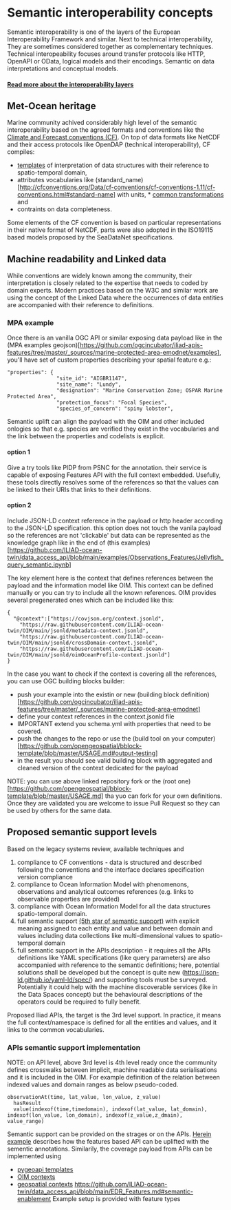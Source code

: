 # Semantic interoperability concepts

Semantic interoperability is one of the layers of the European Interoperability Framework and similar. Next to technical interoperability, They are sometimes considered together as complementary techniques. Technical interopeability focuses around transfer protocols like HTTP, OpenAPI or OData, logical models and their encodings.
Semantic on data interpretations and conceptual models.

#### [Read more about the interoperability layers](https://joinup.ec.europa.eu/collection/nifo-national-interoperability-framework-observatory/3-interoperability-layers#3.5)

## Met-Ocean heritage

Marine community achived considerably high level of the semantic interoperability based on the agreed formats and conventions like the [Climate and Forecast conventions (CF)](http://cfconventions.org).
On top of data formats like NetCDF and their access protocols like OpenDAP (technical interoperability), CF compiles:
* [templates](https://www.ncei.noaa.gov/netcdf-templates) of interpretation of data structures with their reference to spatio-temporal domain,
* attributes vocabularies like (standard_name)[http://cfconventions.org/Data/cf-conventions/cf-conventions-1.11/cf-conventions.html#standard-name] with units, * [common transformations](http://cfconventions.org/Data/cf-conventions/cf-conventions-1.11/cf-conventions.html#appendix-coordinate-subsampling) and
* contraints on data completeness.

Some elements of the CF convention is based on particular representations in their native format of   NetCDF, parts were also adopted in the ISO19115 based models proposed by the SeaDataNet specifications.

## Machine readability and Linked data

While conventions are widely known among the community, their interpretation is closely related to the expertise that needs to coded by domain experts. Modern practices based on the W3C and similar work are using the concept of the Linked Data where the occurrences of data entities are accompanied with their reference to definitions.

### MPA example

Once there is an vanilla OGC API or similar exposing data payload like in the (MPA examples geojson)[https://github.com/ogcincubator/iliad-apis-features/tree/master/_sources/marine-protected-area-emodnet/examples], you'll have set of custom properties describing your spatial feature e.g.:

```
"properties": {
                "site_id": "AIGBR1147",
                "site_name": "Lundy",
                "designation": "Marine Conservation Zone; OSPAR Marine Protected Area",
                "protection_focus": "Focal Species",
                "species_of_concern": "spiny lobster",
```

Semantic uplift can align the payload with the OIM and other included onlogies so that e.g. species are verified they exist in the vocabularies and the link between the properties and codelists is explicit.

#### option 1
Give a try tools like PIDP from PSNC for the annotation. their service is capable of exposing Features API with the full context embedded.
Usefully, these tools directly resolves some of the references so that the values can be linked to their URIs that links to their definitions.

#### option 2
Include JSON-LD context reference in the payload or http header according to the JSON-LD specification.
this option does not touch the vanila payload so the references are not 'clickable' but data can be represented as the knowledge graph like in the end of (this examples)[https://github.com/ILIAD-ocean-twin/data_access_api/blob/main/examples/Observations_Features/Jellyfish_query_semantic.ipynb]

The key element here is the context that defines references between the payload and the information model like OIM.
This context can be defined manually or you can try to include all the known references.
OIM provides several pregenerated ones which can be included like this:
```
{
  "@context":["https://covjson.org/context.jsonld",
    "https://raw.githubusercontent.com/ILIAD-ocean-twin/OIM/main/jsonld/metadata-context.jsonld",
    "https://raw.githubusercontent.com/ILIAD-ocean-twin/OIM/main/jsonld/crossDomain-context.jsonld",
    "https://raw.githubusercontent.com/ILIAD-ocean-twin/OIM/main/jsonld/oimOceanProfile-context.jsonld"]
}
```

In the case you want to check if the context is covering all the references, you can use OGC building blocks builder:
* push your example into the existin or new (building block definition)[https://github.com/ogcincubator/iliad-apis-features/tree/master/_sources/marine-protected-area-emodnet]
* define your context references in the context.jsonld file
* IMPORTANT extend you schema.yml with properties that need to be covered.
* push the changes to the repo or use the (build tool on your computer)[https://github.com/opengeospatial/bblock-template/blob/master/USAGE.md#output-testing]
* in the result you should see valid building block with aggregated and cleaned version of the context dedicated for the payload

NOTE: you can use above linked repository fork or the (root one)[https://github.com/opengeospatial/bblock-template/blob/master/USAGE.md] tha yuo can fork for your own definitions. Once they are validated you are welcome to issue Pull Request so they can be used by others for the same data.

## Proposed semantic support levels

Based on the legacy systems review, available techniques and
1. compliance to CF conventions - data is structured and described following the conventions and the interface declares specification version compliance
2. compliance to Ocean Information Model with phenomenons, observations and analytical outcomes references (e.g. links to observable properties are provided)
3. compliance with Ocean Information Model for all the data structures spatio-temporal domain.
4. full semantic support [(5th star of semantic support)](https://5stardata.info/en/) with explicit meaning assigned to each entity and value and between domain and values including data collections like multi-dimensional values to spatio-temporal domain
5. full semantic support in the APIs description - it requires all the APIs definitions like YAML specifications (like query parameters) are also accompanied with reference to the semantic definitions; here, potential solutions shall be developed but the concept is quite new (https://json-ld.github.io/yaml-ld/spec/) and supporting tools must be surveyed. Potentially it could help with the machine discoverable services (like in the Data Spaces concept) but the behavioural descriptions of the operators could be required to fully benefit.

Proposed Iliad APIs, the target is the 3rd level support.
In practice, it means the full context/namespace is defined for all the entities and values, and it links to the common vocabularies.

### APIs semantic support implementation

NOTE:
on API level, above 3rd level is 4th level ready once the community defines crosswalks between implicit, machine readable data serialisations and it is included in the OIM.
For example definition of the relation between indexed values and domain ranges as below pseudo-coded.

```
observationAt(time, lat_value, lon_value, z_value)
  hasResult
  value(indexof(time,timedomain), indexof(lat_value, lat_domain), indexof(lon_value, lon_domain), indexof(z_value,z_dmain),
value_range)
```

Semantic support can be provided on the strages or on the APIs.
[Herein example](https://github.com/ILIAD-ocean-twin/data_access_api/blob/main/EDR_Features.md#semantic-enablement) describes how the features based API can be uplifted with the sementic annotations.
Similarily, the coverage payload from APIs can be implemented using
 - [pygeoapi templates](https://docs.pygeoapi.io/en/latest/html-templating.html)
 - [OIM contexts](https://github.com/ILIAD-ocean-twin/OIM/tree/main/metadata-json-schema)
 - [geospatial contexts](https://ogcincubator.github.io/iliad-apis-features/bblock)
https://github.com/ILIAD-ocean-twin/data_access_api/blob/main/EDR_Features.md#semantic-enablement
 Example setup is provided with feature types 
